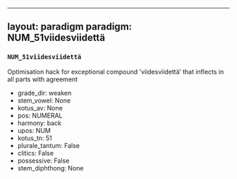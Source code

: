 
---
layout: paradigm
paradigm: NUM_51viidesviidettä
---
### ` NUM_51viidesviidettä `

Optimisation hack for exceptional compound ’viidesviidettä’ that inflects in all parts with agreement
* grade_dir: weaken
* stem_vowel: None
* kotus_av: None
* pos: NUMERAL
* harmony: back
* upos: NUM
* kotus_tn: 51
* plurale_tantum: False
* clitics: False
* possessive: False
* stem_diphthong: None
